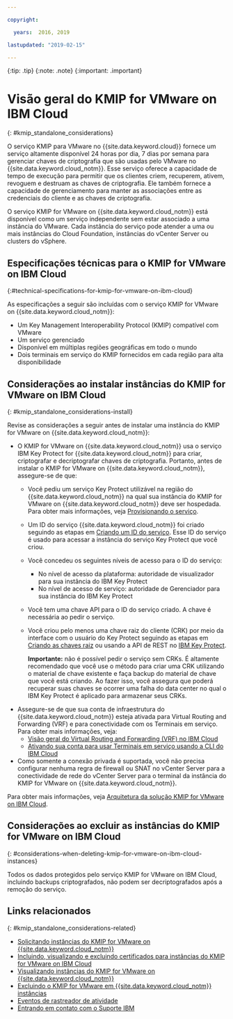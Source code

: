 ```yaml
---

copyright:

  years:  2016, 2019

lastupdated: "2019-02-15"

---
```


{:tip: .tip}
{:note: .note}
{:important: .important}

# Visão geral do KMIP for VMware on IBM Cloud
{: #kmip_standalone_considerations}

O serviço KMIP para VMware no {{site.data.keyword.cloud}} fornece um serviço altamente disponível 24 horas por dia, 7 dias por semana para gerenciar chaves de criptografia que são usadas pelo VMware no {{site.data.keyword.cloud_notm}}. Esse serviço oferece a capacidade de tempo de execução para permitir que os clientes criem, recuperem, ativem, revoguem e destruam as chaves de criptografia. Ele também fornece a capacidade de gerenciamento para manter as
associações entre as credenciais do cliente e as chaves de criptografia.

O serviço KMIP for VMware on {{site.data.keyword.cloud_notm}} está disponível como um serviço independente sem estar associado a uma instância do VMware. Cada instância do serviço pode atender a uma ou mais instâncias do Cloud Foundation, instâncias do vCenter Server ou clusters do vSphere.

## Especificações técnicas para o KMIP for VMware on IBM Cloud
{:#technical-specifications-for-kmip-for-vmware-on-ibm-cloud}

As especificações a seguir são incluídas com o serviço KMIP for VMware on {{site.data.keyword.cloud_notm}}:

* Um Key Management Interoperability Protocol (KMIP) compatível com VMware
* Um serviço gerenciado
* Disponível em múltiplas regiões geográficas em todo o mundo
* Dois terminais em serviço do KMIP fornecidos em cada região para alta disponibilidade

## Considerações ao instalar instâncias do KMIP for VMware on IBM Cloud
{: #kmip_standalone_considerations-install}

Revise as considerações a seguir antes de instalar uma instância do KMIP for VMware on {{site.data.keyword.cloud_notm}}:

* O KMIP for VMware on {{site.data.keyword.cloud_notm}} usa o serviço IBM Key Protect for {{site.data.keyword.cloud_notm}} para criar, criptografar e decriptografar chaves de criptografia. Portanto, antes de instalar o KMIP for VMware on {{site.data.keyword.cloud_notm}}, assegure-se de que:
   * Você pediu um serviço Key Protect utilizável na região do {{site.data.keyword.cloud_notm}} na qual sua instância do KMIP for VMware on {{site.data.keyword.cloud_notm}} deve ser hospedada. Para obter mais informações, veja [Provisionando o serviço](/docs/services/key-protect?topic=key-protect-provision).
   * Um ID do serviço {{site.data.keyword.cloud_notm}} foi criado seguindo as etapas em
[Criando um ID do serviço](/docs/iam?topic=iam-serviceids). Esse ID do
serviço é usado para acessar a instância do serviço Key Protect que você criou.
   * Você concedeu os seguintes níveis de acesso para o ID do serviço:
      * No nível de acesso da plataforma: autoridade de visualizador para sua instância do IBM Key Protect
      * No nível de acesso de serviço: autoridade de Gerenciador para sua instância do IBM Key Protect
   * Você tem uma chave API para o ID do serviço criado. A chave é necessária ao pedir o serviço.
   * Você criou pelo menos uma chave raiz do cliente (CRK) por meio da interface com o usuário do Key Protect seguindo as
etapas em [Criando as
chaves raiz](/docs/services/keymgmt/keyprotect_create_root.html) ou usando a API de REST no [IBM Key
Protect](https://cloud.ibm.com/apidocs/key-protect).

     **Importante:** não é possível pedir o serviço sem CRKs. É altamente recomendado que você use o método
para criar uma CRK utilizando o material de chave existente e faça backup do material de chave que você está criando. Ao fazer isso, você assegura que poderá recuperar suas chaves se ocorrer uma falha do data center no qual o IBM Key Protect é aplicado para armazenar seus CRKs.
* Assegure-se de que sua conta de infraestrutura do {{site.data.keyword.cloud_notm}} esteja ativada para Virtual Routing and Forwarding (VRF) e para conectividade com os Terminais em serviço. Para obter mais informações, veja:
   * [Visão geral do Virtual Routing and Forwarding (VRF) no IBM Cloud](/docs/infrastructure/direct-link?topic=direct-link-overview-of-virtual-routing-and-forwarding-vrf-on-ibm-cloud)
   * [Ativando sua conta para usar Terminais em serviço usando a CLI do IBM Cloud](/docs/services/service-endpoint?topic=services/service-endpoint-getting-started#getting-started)
* Como somente a conexão privada é suportada, você não precisa configurar nenhuma regra de firewall ou SNAT no vCenter Server para a conectividade de rede do vCenter Server para o terminal da instância do KMIP for VMware on {{site.data.keyword.cloud_notm}}.

Para obter mais informações, veja [Arquitetura da solução KMIP for VMware on IBM Cloud](/docs/services/vmwaresolutions/archiref/kmip?topic=vmware-solutions-kmip-overview).

## Considerações ao excluir as instâncias do KMIP for VMware on IBM Cloud
{: #considerations-when-deleting-kmip-for-vmware-on-ibm-cloud-instances}

Todos os dados protegidos pelo serviço KMIP for VMware on IBM Cloud, incluindo backups criptografados, não podem ser decriptografados após a remoção do serviço.

## Links relacionados
{: #kmip_standalone_considerations-related}

* [Solicitando instâncias do KMIP for VMware on {{site.data.keyword.cloud_notm}}](/docs/services/vmwaresolutions/services?topic=vmware-solutions-kmip_standalone_ordering)
* [Incluindo, visualizando e excluindo certificados para instâncias do KMIP for VMware on IBM Cloud](/docs/services/vmwaresolutions/services?topic=vmware-solutions-kmip_standalone_addingdeletingcert)
* [Visualizando instâncias do KMIP for VMware on {{site.data.keyword.cloud_notm}}](/docs/services/vmwaresolutions/services?topic=vmware-solutions-kmip_standalone_viewing)
* [Excluindo o KMIP for VMware em {{site.data.keyword.cloud_notm}} instâncias](/docs/services/vmwaresolutions/services?topic=vmware-solutions-kmip_standalone_deleting)
* [Eventos de rastreador de atividade](/docs/services/vmwaresolutions/vmonic?topic=vmware-solutions-at-events)
* [Entrando em contato com o Suporte IBM](/docs/services/vmwaresolutions/vmonic?topic=vmware-solutions-trbl_support)
